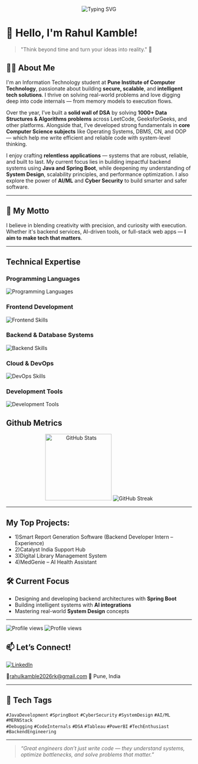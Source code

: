 <!-- Banner -->
<p align="center">
  <img src="https://readme-typing-svg.herokuapp.com?font=Fira+Code&weight=500&size=24&pause=1000&color=FCE303&background=0C0C0C00&center=true&vCenter=true&width=800&lines=Java+Backend+Developer+%7C+Spring+Boot+%7C+System+Design;AI%2FML+Enthusiast+%7C+MERN+Stack+Developer;Building+Relentless+Apps+that+Make+an+Impact!;Debugging+Fanatic+%7C+Code+Explorer+%7C+DSA+Lover" alt="Typing SVG" />
</p>



# 👋 Hello, I'm Rahul Kamble!

> "Think beyond time and turn your ideas into reality." 🚀

## 👨‍💻 About Me

I'm an Information Technology student at **Pune Institute of Computer Technology**, passionate about building **secure, scalable**, and **intelligent tech solutions**. I thrive on solving real-world problems and love digging deep into code internals — from memory models to execution flows.

Over the year, I’ve built a **solid wall of DSA** by solving **1000+ Data Structures & Algorithms problems** across LeetCode, GeeksforGeeks, and other platforms. Alongside that, I’ve developed strong fundamentals in **core Computer Science subjects** like Operating Systems, DBMS, CN, and OOP — which help me write efficient and reliable code with system-level thinking. 

I enjoy crafting **relentless applications** — systems that are robust, reliable, and built to last. My current focus lies in building impactful backend systems using **Java and Spring Boot**, while deepening my understanding of **System Design**, scalability principles, and performance optimization. I also explore the power of **AI/ML** and **Cyber Security** to build smarter and safer software.




---

## 🧠 My Motto
I believe in blending creativity with precision, and curiosity with execution. Whether it's backend services, AI-driven tools, or full-stack web apps — **I aim to make tech that matters**.

---


## Technical Expertise

### Programming Languages
<p align="left">
  <img src="https://skillicons.dev/icons?i=cpp,c,java,js,python" alt="Programming Languages" />
</p>

### Frontend Development
<p align="left">
  <img src="https://skillicons.dev/icons?i=react,redux,html,css,tailwind" alt="Frontend Skills" />
</p>

### Backend & Database Systems
<p align="left">
  <img src="https://skillicons.dev/icons?i=nodejs,expressjs,mysql,postgresql,mongodb,redis,spring" alt="Backend Skills" />
</p>

### Cloud & DevOps
<p align="left">
  <img src="https://skillicons.dev/icons?i=aws,docker" alt="DevOps Skills" />
</p>

### Development Tools
<p align="left">
  <img src="https://skillicons.dev/icons?i=git,github,postman,vscode,figma,intellijidea" alt="Development Tools" />
</p>

## Github Metrics

<div align="center">
  <img height="180em" src="https://github-readme-stats.vercel.app/api?username=rahulkamble2026rk&show_icons=true&theme=gotham&count_private=true" alt="GitHub Stats"/>
<img src="https://github-readme-streak-stats.herokuapp.com?user=rahulkamble2026rk&theme=gotham" alt="GitHub Streak" />
</div>


---
## My Top Projects: 
- 1)Smart Report Generation Software (Backend Developer Intern – Experience)
- 2)Catalyst India Support Hub
- 3)Digital Library Management System
- 4)MedGenie – AI Health Assistant

## 🛠 Current Focus
- Designing and developing backend architectures with **Spring Boot**
- Building intelligent systems with **AI integrations**
- Mastering real-world **System Design** concepts

---
<p align="left">
  <img src="https://komarev.com/ghpvc/?username=rahulkamble2026rk&label=Profile%20views&color=0e75b6&style=flat" alt="Profile views" />
  <img src="https://gpvc.arturio.dev/rahulkamble2026rk" alt="Profile views" />
</p>

## 📫 Let’s Connect!

[![LinkedIn](https://img.shields.io/badge/LinkedIn-blue?style=for-the-badge&logo=linkedin&logoColor=white)](https://www.linkedin.com/in/rahul-kamble-a41691251)  

📧rahulkamble2026rk@gmail.com
📍 Pune, India

---

## 🚀 Tech Tags

`#JavaDevelopment` `#SpringBoot` `#CyberSecurity` `#SystemDesign` `#AI/ML` `#MERNStack`  
`#Debugging` `#CodeInternals` `#DSA` `#Tableau` `#PowerBI` `#TechEnthusiast` `#BackendEngineering`

---

> *“Great engineers don’t just write code — they understand systems, optimize bottlenecks, and solve problems that matter.”*
